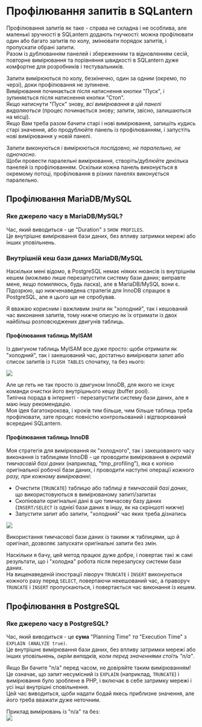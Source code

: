 # Профілювання запитів в SQLantern
Профілювання запитів як таке - справа не складна і не особлива, але маленькі зручності в SQLantern додають гнучкості: можна профілювати один або багато запитів по колу, змінювати порядок запитів, і пропускати обрані запити.\
Разом із дублюванням панелей і збереженням та відновленням сесій, повторне вимірювання та порівняння швидкості в SQLantern дуже комфортне для розробників і тестувальників.

Запити вимірюються по колу, безкінечно, один за одним (окремо, по черзі), доки профілювання не зупинене.\
Вимірювання починається після натиснення кнопки "Пуск", і зупиняється після натиснення кнопки "Стоп".\
Якщо натиснути "Пуск" знову, _всі вимірювання в цій панелі видаляються_ (процес починається знову; запити, звісно, залишаються на місці).\
Якщо Вам треба разом бачити старі і нові вимірювання, запишіть кудись старі значення, або продублюйте панель із профілюванням, і запустіть нові вимірювання у новій панелі.

Запити виконуються і вимірюються _послідовно, не паралельно, не одночасно_.\
Щоби провести паралельні вимірювання, створіть/дублюйте декілька панелей із профілюванням. Оскільки кожна панель виконується в окремому потоці, профілювання в різних панелях виконується паралельно.

## Профілювання MariaDB/MySQL
### Яке джерело часу в MariaDB/MySQL?
Час, який виводиться - це "Duration" з `SHOW PROFILES`.\
Це внутрішнє вимірювання бази даних, без впливу затримки мережі або інших уповільнень.

### Внутрішній кеш бази даних MariaDB/MySQL
Наскільки мені відомо, в PostgreSQL немає ніяких нюансів із внутрішнім кешем (можливо лише перезапустити систему бази даних; виправте мене, якщо помиляюсь, будь ласка), але в MariaDB/MySQL вони є.\
Підозрюю, що нижченаведена стратегія для InnoDB спрацює в PostgreSQL, але я цього ще не спробував.

Я вважаю корисним і важливим знати як "холодний", так і кешований час виконання запитів, тому нижче описую як їх отримати із двох найбільш розповсюджених двигунів таблиць.

#### Профілювання таблиць MyISAM
Із двигуном таблиць MyISAM все дуже просто: щоби отримати як "холодний", так і закешований час, достатньо вимірювати запит або список запитів із `FLUSH TABLES` спочатку, та без нього:

![](https://sqlantern.com/images/uk_profiler_flush_tables_on_off.jpg)

Але це геть не так просто із двигуном InnoDB, для якого не існує команди очистки його внутрішнього кешу (buffer pool).\
Типічна порада в інтернеті - перезапустити систему бази даних, але я маю іншу рекомендацію.\
Моя ідея багатокрокова, і кроків тим більше, чим більше таблиць треба профілювати, зате процес повністю контрольований і відтворюваний всередині SQLantern.

#### Профілювання таблиць InnoDB
Моя стратегія для вимірювання як "холодного", так і закешованого часу виконання із таблицями InnoDB - це проводити вимірювання в _окремій тимчасовій базі даних_ (наприклад, "tmp_profiling"), яка є копією оригінальної робочої бази даних, і проводити наступні операції _кожного разу, при кожному вимірюванні_:
- Очистити (`TRUNCATE`) таблицю або таблиці _в тимчасовій базі даних_, що використовуються в вимірюваному запиті/запитах
- Скопіювати оригінальні дані в цю тимчасову базу даних (`INSERT/SELECT` із однієї бази даних в іншу, як на скріншоті нижче)
- Запустити запит або запити, "холодний" час яких треба дізнатись

![](https://sqlantern.com/images/uk_profiler_innodb_strats.jpg)

Використання тимчасової бази даних із такими ж таблицями, що й оригінал, дозволяє запускати оригінальні запити без змін.

Наскільки я бачу, цей метод працює дуже добре, і повертає такі ж самі результати, що і "холодна" робота після перезапуску системи бази даних.\
На вищенаведеній ілюстрації ліворуч `TRUNCATE` і `INSERT` виконуються кожного разу перед `SELECT`, повертаючи некешований час, а праворуч `TRUNCATE` і `INSERT` пропускаються, і повертається час виконання із кешем.

## Профілювання в PostgreSQL
### Яке джерело часу в PostgreSQL?
Час, який виводиться - це **сума** "Planning Time" _та_ "Execution Time" з `EXPLAIN (ANALYZE true)`.\
Це внутрішнє вимірювання бази даних, без впливу затримки мережі або інших уповільнень, _окрім випадків, коли перед значеннями стоїть "n/a"_.

Якщо Ви бачите "n/a" перед часом, не довіряйте таким вимірюванням!\
Це означає, що запит несумісний із `EXPLAIN` (наприклад, `TRUNCATE`) і вимірювання було зроблене в PHP, і включає в себе затримку мережі і усі інші внутрішні сповільнення.\
Цей час виводиться, щоби надати бодай якесь приблизне значення, але його треба вважати дуже неточним.

Приклад вимірювань із "n/a" та без:\
![](https://sqlantern.com/images/uk_profiler_postgresql_n_a.jpg)